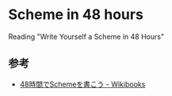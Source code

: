 # Scheme in 48 hours
Reading "Write Yourself a Scheme in 48 Hours"

## 参考
- [48時間でSchemeを書こう - Wikibooks](https://ja.wikibooks.org/w/index.php?title=48%E6%99%82%E9%96%93%E3%81%A7Scheme%E3%82%92%E6%9B%B8%E3%81%93%E3%81%86&oldid=85368)
